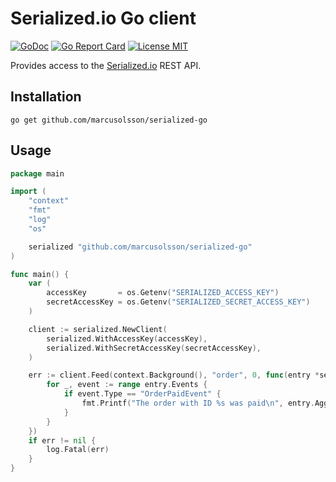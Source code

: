 # Serialized.io Go client

[![GoDoc](https://img.shields.io/badge/godoc-reference-blue.svg?style=flat)](https://godoc.org/github.com/marcusolsson/serialized-go)
[![Go Report Card](https://goreportcard.com/badge/github.com/marcusolsson/serialized-go)](https://goreportcard.com/report/github.com/marcusolsson/serialized-go)
[![License MIT](https://img.shields.io/badge/license-MIT-lightgrey.svg?style=flat)](LICENSE)

Provides access to the [Serialized.io](https://serialized.io) REST API.

## Installation

```
go get github.com/marcusolsson/serialized-go
```

## Usage

```go
package main

import (
    "context"
    "fmt"
    "log"
    "os"

    serialized "github.com/marcusolsson/serialized-go"
)

func main() {
    var (
        accessKey       = os.Getenv("SERIALIZED_ACCESS_KEY")
        secretAccessKey = os.Getenv("SERIALIZED_SECRET_ACCESS_KEY")
    )

    client := serialized.NewClient(
        serialized.WithAccessKey(accessKey),
        serialized.WithSecretAccessKey(secretAccessKey),
    )

    err := client.Feed(context.Background(), "order", 0, func(entry *serialized.FeedEntry) {
        for _, event := range entry.Events {
            if event.Type == "OrderPaidEvent" {
                fmt.Printf("The order with ID %s was paid\n", entry.AggregateID)
            }
        }
    })
    if err != nil {
        log.Fatal(err)
    }
}
```